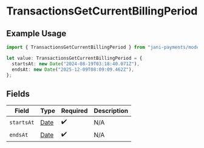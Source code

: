 # TransactionsGetCurrentBillingPeriod

## Example Usage

```typescript
import { TransactionsGetCurrentBillingPeriod } from "jani-payments/models/operations";

let value: TransactionsGetCurrentBillingPeriod = {
  startsAt: new Date("2024-08-19T03:18:40.071Z"),
  endsAt: new Date("2025-12-09T08:09:09.462Z"),
};
```

## Fields

| Field                                                                                         | Type                                                                                          | Required                                                                                      | Description                                                                                   |
| --------------------------------------------------------------------------------------------- | --------------------------------------------------------------------------------------------- | --------------------------------------------------------------------------------------------- | --------------------------------------------------------------------------------------------- |
| `startsAt`                                                                                    | [Date](https://developer.mozilla.org/en-US/docs/Web/JavaScript/Reference/Global_Objects/Date) | :heavy_check_mark:                                                                            | N/A                                                                                           |
| `endsAt`                                                                                      | [Date](https://developer.mozilla.org/en-US/docs/Web/JavaScript/Reference/Global_Objects/Date) | :heavy_check_mark:                                                                            | N/A                                                                                           |